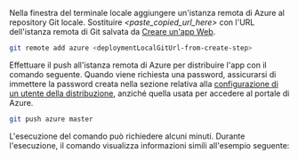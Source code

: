 Nella finestra del terminale locale aggiungere un'istanza remota di Azure al repository Git locale. Sostituire _&lt;paste\_copied\_url\_here>_ con l'URL dell'istanza remota di Git salvata da [Creare un'app Web](#create).

```bash
git remote add azure <deploymentLocalGitUrl-from-create-step>
```

Effettuare il push all'istanza remota di Azure per distribuire l'app con il comando seguente. Quando viene richiesta una password, assicurarsi di immettere la password creata nella sezione relativa alla [configurazione di un utente della distribuzione](#configure-a-deployment-user), anziché quella usata per accedere al portale di Azure.

```bash
git push azure master
```

L'esecuzione del comando può richiedere alcuni minuti. Durante l'esecuzione, il comando visualizza informazioni simili all'esempio seguente:
